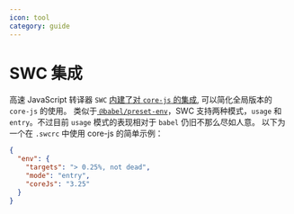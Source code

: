 ```yaml
---
icon: tool
category: guide
---
```


# SWC 集成

高速 JavaScript 转译器 `SWC` [内建了对 `core-js` 的集成](https://swc.rs/docs/configuration/supported-browsers), 可以简化全局版本的 `core-js` 的使用。
类似于[ `@babel/preset-env`](babel.md#babelpreset-env)，SWC 支持两种模式，`usage` 和 `entry`。不过目前 `usage` 模式的表现相对于 `babel` 仍旧不那么尽如人意。
以下为一个在 `.swcrc` 中使用 core-js 的简单示例：

```json
{
  "env": {
    "targets": "> 0.25%, not dead",
    "mode": "entry",
    "coreJs": "3.25"
  }
}
```
